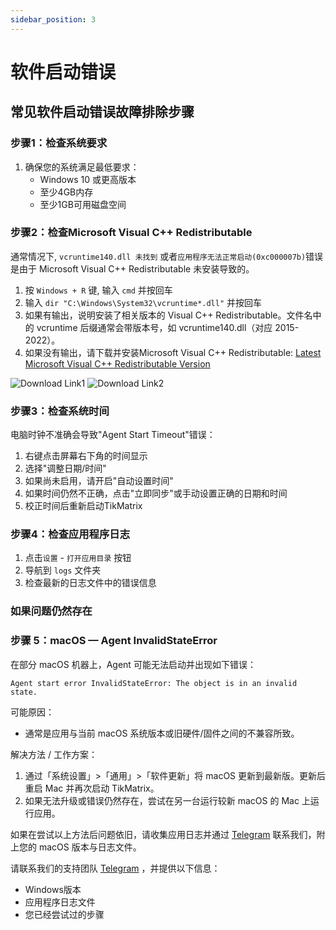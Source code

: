 ```yaml
---
sidebar_position: 3
---
```


# 软件启动错误

## 常见软件启动错误故障排除步骤

### 步骤1：检查系统要求

1. 确保您的系统满足最低要求：
   - Windows 10 或更高版本
   - 至少4GB内存
   - 至少1GB可用磁盘空间

### 步骤2：检查Microsoft Visual C++ Redistributable

通常情况下, `vcruntime140.dll 未找到` 或者`应用程序无法正常启动(0xc000007b)`错误是由于 Microsoft Visual C++ Redistributable 未安装导致的。

1. 按 `Windows + R` 键, 输入 `cmd` 并按回车
2. 输入 `dir "C:\Windows\System32\vcruntime*.dll"` 并按回车
3. 如果有输出，说明安装了相关版本的 Visual C++ Redistributable。文件名中的 vcruntime 后缀通常会带版本号，如 vcruntime140.dll（对应 2015-2022）。
4. 如果没有输出，请下载并安装Microsoft Visual C++ Redistributable: [Latest Microsoft Visual C++ Redistributable Version](https://learn.microsoft.com/en-us/cpp/windows/latest-supported-vc-redist?view=msvc-170)

![Download Link1](/img/doc/download_link_1.webp)
![Download Link2](/img/doc/download_link_2.webp)

### 步骤3：检查系统时间

电脑时钟不准确会导致"Agent Start Timeout"错误：

1. 右键点击屏幕右下角的时间显示
2. 选择"调整日期/时间"
3. 如果尚未启用，请开启"自动设置时间"
4. 如果时间仍然不正确，点击"立即同步"或手动设置正确的日期和时间
5. 校正时间后重新启动TikMatrix

### 步骤4：检查应用程序日志

1. 点击`设置` - `打开应用目录` 按钮
2. 导航到 `logs` 文件夹
3. 检查最新的日志文件中的错误信息

### 如果问题仍然存在

### 步骤 5：macOS — Agent InvalidStateError

在部分 macOS 机器上，Agent 可能无法启动并出现如下错误：

```text
Agent start error InvalidStateError: The object is in an invalid state.
```

可能原因：

- 通常是应用与当前 macOS 系统版本或旧硬件/固件之间的不兼容所致。

解决方法 / 工作方案：

1. 通过「系统设置」>「通用」>「软件更新」将 macOS 更新到最新版。更新后重启 Mac 并再次启动 TikMatrix。
2. 如果无法升级或错误仍然存在，尝试在另一台运行较新 macOS 的 Mac 上运行应用。

如果在尝试以上方法后问题依旧，请收集应用日志并通过 [Telegram](https://t.me/tikmatrix_support) 联系我们，附上您的 macOS 版本与日志文件。

请联系我们的支持团队 [Telegram](https://t.me/tikmatrix_support) ，并提供以下信息：

- Windows版本
- 应用程序日志文件
- 您已经尝试过的步骤
